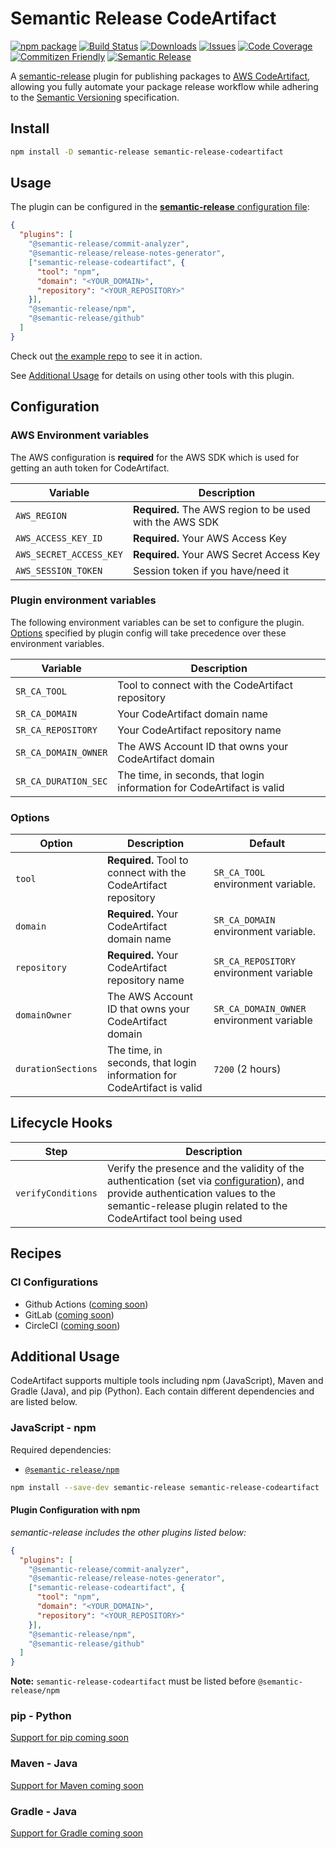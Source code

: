# Semantic Release CodeArtifact

[![npm package][npm-img]][npm-url]
[![Build Status][build-img]][build-url]
[![Downloads][downloads-img]][downloads-url]
[![Issues][issues-img]][issues-url]
[![Code Coverage][codecov-img]][codecov-url]
[![Commitizen Friendly][commitizen-img]][commitizen-url]
[![Semantic Release][semantic-release-img]][semantic-release-url]

A [semantic-release](https://github.com/semantic-release/semantic-release) plugin
for publishing packages to [AWS CodeArtifact](https://aws.amazon.com/codeartifact/),
allowing you fully automate your package release workflow while adhering to the
[Semantic Versioning](https://semver.org/) specification.

## Install

```bash
npm install -D semantic-release semantic-release-codeartifact
```

## Usage

The plugin can be configured in the [**semantic-release** configuration file](https://github.com/semantic-release/semantic-release/blob/master/docs/usage/configuration.md#configuration):

```json
{
  "plugins": [
    "@semantic-release/commit-analyzer",
    "@semantic-release/release-notes-generator",
    ["semantic-release-codeartifact", {
      "tool": "npm",
      "domain": "<YOUR_DOMAIN>",
      "repository": "<YOUR_REPOSITORY>"
    }],
    "@semantic-release/npm",
    "@semantic-release/github"
  ]
}
```

Check out [the example repo](https://github.com/ryansonshine/semantic-release-codeartifact-example) to see it in action.

See [Additional Usage](#additional-usage) for details on using other tools with this plugin.

## Configuration

### AWS Environment variables

The AWS configuration is **required** for the AWS SDK which is used for getting
an auth token for CodeArtifact.

| Variable                | Description                                              |
| ----------------------- | -------------------------------------------------------- |
| `AWS_REGION`            | **Required.** The AWS region to be used with the AWS SDK |
| `AWS_ACCESS_KEY_ID`     | **Required.** Your AWS Access Key                        |
| `AWS_SECRET_ACCESS_KEY` | **Required.**  Your AWS Secret Access Key                |
| `AWS_SESSION_TOKEN`     | Session token if you have/need it                        |

### Plugin environment variables

The following environment variables can be set to configure the plugin. [Options](#options)
specified by plugin config will take precedence over these environment variables.

| Variable             | Description                                                            |
| -------------------- | ---------------------------------------------------------------------- |
| `SR_CA_TOOL`         | Tool to connect with the CodeArtifact repository                       |
| `SR_CA_DOMAIN`       | Your CodeArtifact domain name                                          |
| `SR_CA_REPOSITORY`   | Your CodeArtifact repository name                                      |
| `SR_CA_DOMAIN_OWNER` | The AWS Account ID that owns your CodeArtifact domain                  |
| `SR_CA_DURATION_SEC` | The time, in seconds, that login information for CodeArtifact is valid |

### Options

| Option             | Description                                                            | Default                                   |
| ------------------ | ---------------------------------------------------------------------- | ----------------------------------------- |
| `tool`             | **Required.** Tool to connect with the CodeArtifact repository         | `SR_CA_TOOL` environment variable.        |
| `domain`           | **Required.** Your CodeArtifact domain name                            | `SR_CA_DOMAIN` environment variable.      |
| `repository`       | **Required.** Your CodeArtifact repository name                        | `SR_CA_REPOSITORY` environment variable   |
| `domainOwner`      | The AWS Account ID that owns your CodeArtifact domain                  | `SR_CA_DOMAIN_OWNER` environment variable |
| `durationSections` | The time, in seconds, that login information for CodeArtifact is valid | `7200` (2 hours)                          |

## Lifecycle Hooks

| Step               | Description                                                                                                                                                                                                        |
| ------------------ | ------------------------------------------------------------------------------------------------------------------------------------------------------------------------------------------------------------------ |
| `verifyConditions` | Verify the presence and the validity of the authentication (set via [configuration](#configuration)), and provide authentication values to the semantic-release plugin related to the CodeArtifact tool being used |

## Recipes

### CI Configurations

- Github Actions ([coming soon](https://github.com/ryansonshine/semantic-release-codeartifact/issues/5))
- GitLab ([coming soon](https://github.com/ryansonshine/semantic-release-codeartifact/issues/6))
- CircleCI ([coming soon](https://github.com/ryansonshine/semantic-release-codeartifact/issues/7))

## Additional Usage

CodeArtifact supports multiple tools including npm (JavaScript), Maven and Gradle
(Java), and pip (Python). Each contain different dependencies and are listed below.

### JavaScript - npm

Required dependencies:

- [`@semantic-release/npm`](https://www.npmjs.com/package/@semantic-release/npm)

```bash
npm install --save-dev semantic-release semantic-release-codeartifact
```

#### Plugin Configuration with npm

*semantic-release includes the other plugins listed below:*

```json
{
  "plugins": [
    "@semantic-release/commit-analyzer",
    "@semantic-release/release-notes-generator",
    ["semantic-release-codeartifact", {
      "tool": "npm",
      "domain": "<YOUR_DOMAIN>",
      "repository": "<YOUR_REPOSITORY>"
    }],
    "@semantic-release/npm",
    "@semantic-release/github"
  ]
}
```

**Note:** `semantic-release-codeartifact` must be listed before `@semantic-release/npm`

### pip - Python

[Support for pip coming soon](https://github.com/ryansonshine/semantic-release-codeartifact/issues/8)

### Maven - Java

[Support for Maven coming soon](https://github.com/ryansonshine/semantic-release-codeartifact/issues/9)

### Gradle - Java

[Support for Gradle coming soon](https://github.com/ryansonshine/semantic-release-codeartifact/issues/10)

[build-img]:https://travis-ci.com/ryansonshine/semantic-release-codeartifact.svg?branch=master
[build-url]:https://travis-ci.com/ryansonshine/semantic-release-codeartifact
[downloads-img]:https://img.shields.io/npm/dt/semantic-release-codeartifact
[downloads-url]:https://www.npmtrends.com/semantic-release-codeartifact
[npm-img]:https://img.shields.io/npm/v/semantic-release-codeartifact
[npm-url]:https://www.npmjs.com/package/semantic-release-codeartifact
[issues-img]:https://img.shields.io/github/issues/ryansonshine/semantic-release-codeartifact
[issues-url]:https://github.com/ryansonshine/semantic-release-codeartifact/issues
[codecov-img]:https://codecov.io/gh/ryansonshine/semantic-release-codeartifact/branch/master/graph/badge.svg
[codecov-url]:https://codecov.io/gh/ryansonshine/semantic-release-codeartifact
[semantic-release-img]:https://img.shields.io/badge/%20%20%F0%9F%93%A6%F0%9F%9A%80-semantic--release-e10079.svg
[semantic-release-url]:https://github.com/semantic-release/semantic-release
[commitizen-img]:https://img.shields.io/badge/commitizen-friendly-brightgreen.svg
[commitizen-url]:http://commitizen.github.io/cz-cli/
